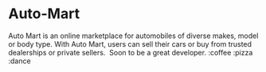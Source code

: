 # Auto-Mart
Auto Mart is an online marketplace for automobiles of diverse makes, model or body type. With Auto Mart, users can sell their cars or buy from trusted dealerships or private sellers. 
Soon to be a great developer. :coffee :pizza :dance
